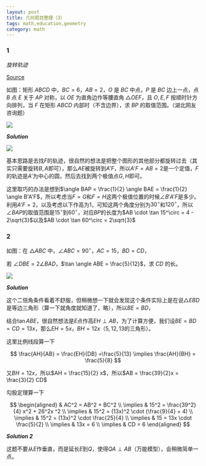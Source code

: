 ```yaml
---
layout: post 
title: 几何题目整理（3）
tags: math,education,geometry
category: math
---
```


### 1

*旋转轨迹*

[Source](https://www.bilibili.com/video/BV1Q2N1zjERy/?spm_id_from=333.1387.upload.video_card.click&vd_source=2c3b1cf87d67c244536d57d4d5b68285)

如图：矩形 $ABCD$ 中，$BC = 6$，$AB = 2$，$O$ 是 $BC$ 中点，$P$ 是 $BC$ 边上一点，点 $B$ 点 $E$ 关于 $AP$ 对称，以 $OE$ 为直角边作等腰直角 $\triangle OEF$，且 $O, E, F$ 按顺时针方向排列，当 $F$ 在矩形 $ABCD$ 内部时（不含边界），求 $BP$ 的取值范围。（湖北网友咨询题）


![](https://crsando.github.io/images/2025-08-23/A-001.png)


***Solution***

![](https://crsando.github.io/images/2025-08-23/A-001-Ans.png)

基本思路是去找$F$的轨迹，很自然的想法是把整个图形的其他部分都旋转过去（其实只需要旋转$B,A$即可），那么$AE$被旋转到$A'F$，所以$A'F = AB = 2$是一个定值，$F$的轨迹是$A'$为中心的圆，然后去找到两个极值点$G,H$即可。

这里取巧的办法是想到$\angle BAP = \frac{1}{2} \angle BAE = \frac{1}{2} \angle B'A'F$，所以考虑当$F = G$和$F = H$这两个极值位置的时候$\angle B'A'F$是多少。利用$A'F = 2$，以及考虑以下作高为$1$，可知这两个角度分别为$30^\circ$和$120^\circ$，所以$\angle BAP$的取值范围是$15^\circ$到$60^\circ$，对应$BP$的长度为$AB \cdot \tan 15^\circ = 4 - 2\sqrt{3}$以及$AB \cdot \tan 60^\circ = 2\sqrt{3}$


### 2

如图：在 $\triangle ABC$ 中，$\angle ABC = 90^\circ$，$AC = 15$，$BD = CD$，

若 $\angle DBE = 2\angle BAD$，$\tan \angle ABE = \frac{5}{12}$，求 $CD$ 的长。

![](https://crsando.github.io/images/2025-08-23/A-002.png)

***Solution***

这个二倍角条件看着不舒服，但稍微想一下就会发现这个条件实际上是在说$\triangle EBD$是等边三角形（算一下就角度就知道了，略），所以$BE = BD$，

结合$\tan ABE$，很自然想法是$E$点作高$EH \perp AB$，为了计算方便，我们设$BE = BD = CD = 13x$，那么$EH = 5x$，$BH = 12x$（$5,12,13$的三角形）。

这里比例线段算一下

$$
    \frac{AH}{AB} = \frac{EH}{DB} =\frac{5}{13} \implies \frac{AH}{BH} = \frac{5}{8}
$$

又$BH = 12x$，所以$AH = \frac{15}{2} x$，所以$AB = \frac{39}{2}x = \frac{3}{2} CD$

勾股定理算一下

$$
\begin{aligned}
    & AC^2 = AB^2 + BC^2 \\
    \implies & 15^2 = \frac{39^2}{4} x^2 + 26^2x ^2 \\
    \implies & 15^2 = (13x)^2 \cdot (\frac{9}{4} + 4) \\
    \implies & 15^2 = (13x)^2 \cdot \frac{25}{4} \\
    \implies & 15 = 13x \cdot \frac{5}{2} \\
    \implies & 13x = 6 \\
    \implies & CD = 6
\end{aligned}
$$

***Solution 2***

这题不要从$E$作垂直，而是延长$E$到$Q$，使得$QA \perp AB$（万能模型），会稍微简单一点。